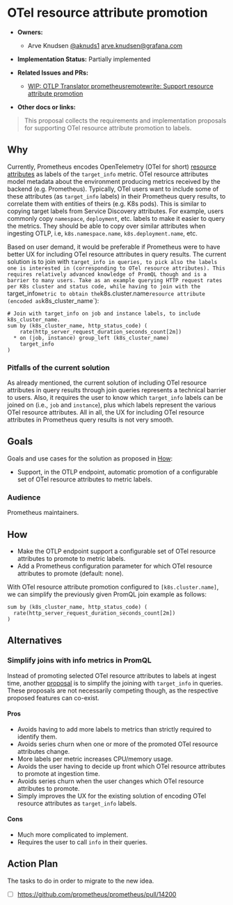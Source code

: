 # OTel resource attribute promotion

* **Owners:**
  * Arve Knudsen [@aknuds1](https://github.com/aknuds1) [arve.knudsen@grafana.com](mailto:arve.knudsen@grafana.com)

* **Implementation Status:** Partially implemented

* **Related Issues and PRs:**
  * [WIP: OTLP Translator prometheusremotewrite: Support resource attribute promotion](https://github.com/prometheus/prometheus/pull/14200)

* **Other docs or links:**

> This proposal collects the requirements and implementation proposals for supporting OTel resource attribute promotion to labels.

## Why

Currently, Prometheus encodes OpenTelemetry (OTel for short) [resource attributes](https://github.com/open-telemetry/opentelemetry-specification/blob/main/specification/resource/sdk.md) as labels of the `target_info` metric.
OTel resource attributes model metadata about the environment producing metrics received by the backend (e.g. Prometheus).
Typically, OTel users want to include some of these attributes (as `target_info` labels) in their Prometheus query results, to correlate them with entities of theirs (e.g. K8s pods). This is similar to copying target labels from Service Discovery attributes. For example, users commonly copy `namespace`, `deployment`, etc. labels to make it easier to query the metrics. They should be able to copy over similar attributes when ingesting OTLP, i.e, `k8s.namespace.name`, `k8s.deployment.name`, etc.

Based on user demand, it would be preferable if Prometheus were to have better UX for including OTel resource attributes in query results.
The current solution is to join with `target_info in queries, to pick also the labels one is interested in (corresponding to OTel resource attributes). This requires relatively advanced knowledge of PromQL though and is a barrier to many users. Take as an example querying HTTP request rates per K8s cluster and status code, while having to join with the `target_info`metric to obtain the`k8s.cluster.name`resource attribute (encoded as`k8s_cluster_name`):

```promql
# Join with target_info on job and instance labels, to include k8s_cluster_name.
sum by (k8s_cluster_name, http_status_code) (
    rate(http_server_request_duration_seconds_count[2m])
  * on (job, instance) group_left (k8s_cluster_name)
    target_info
)
```

### Pitfalls of the current solution

As already mentioned, the current solution of including OTel resource attributes in query results through join queries represents a technical barrier to users.
Also, it requires the user to know which `target_info` labels can be joined on (i.e., `job` and `instance`), plus which labels represent the various OTel resource attributes.
All in all, the UX for including OTel resource attributes in Prometheus query results is not very smooth.

## Goals

Goals and use cases for the solution as proposed in [How](#how):

* Support, in the OTLP endpoint, automatic promotion of a configurable set of OTel resource attributes to metric labels.

### Audience

Prometheus maintainers.

## How

* Make the OTLP endpoint support a configurable set of OTel resource attributes to promote to metric labels.
* Add a Prometheus configuration parameter for which OTel resource attributes to promote (default: none).

With OTel resource attribute promotion configured to `[k8s.cluster.name]`, we can simplify the previously given PromQL join example as follows:

```
sum by (k8s_cluster_name, http_status_code) (
  rate(http_server_request_duration_seconds_count[2m])
)
```

## Alternatives

### Simplify joins with info metrics in PromQL

Instead of promoting selected OTel resource attributes to labels at ingest time, another [proposal](https://github.com/prometheus/proposals/pull/37) is to simplify the joining with `target_info` in queries.
These proposals are not necessarily competing though, as the respective proposed features can co-exist.

#### Pros

* Avoids having to add more labels to metrics than strictly required to identify them.
* Avoids series churn when one or more of the promoted OTel resource attributes change.
* More labels per metric increases CPU/memory usage.
* Avoids the user having to decide up front which OTel resource attributes to promote at ingestion time.
* Avoids series churn when the user changes which OTel resource attributes to promote.
* Simply improves the UX for the existing solution of encoding OTel resource attributes as `target_info` labels.

#### Cons

* Much more complicated to implement.
* Requires the user to call `info` in their queries.

## Action Plan

The tasks to do in order to migrate to the new idea.

* [ ] https://github.com/prometheus/prometheus/pull/14200
